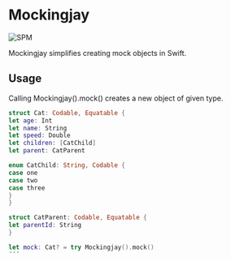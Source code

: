 # Mockingjay

![SPM](https://github.com/umutonat/Loadable/actions/workflows/swift.yml/badge.svg)

Mockingjay simplifies creating mock objects in Swift.


## Usage

Calling Mockingjay().mock() creates a new object of given type.

``` swift
struct Cat: Codable, Equatable {
let age: Int
let name: String
let speed: Double
let children: [CatChild]
let parent: CatParent

enum CatChild: String, Codable {
case one
case two
case three
}
}

struct CatParent: Codable, Equatable {
let parentId: String
}

let mock: Cat? = try Mockingjay().mock()
´´´
